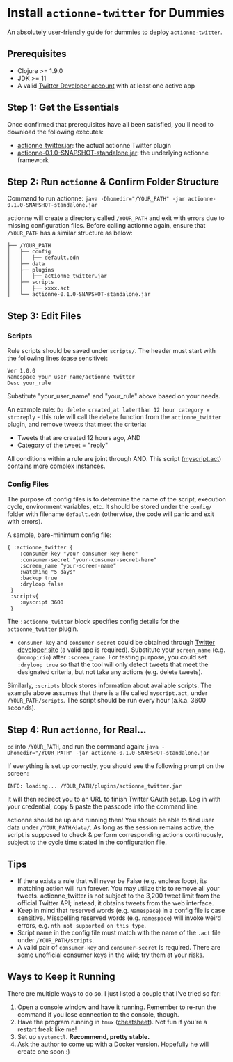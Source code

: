 # Install `actionne-twitter` for Dummies  

An absolutely user-friendly guide for dummies to deploy `actionne-twitter`.

## Prerequisites

* Clojure >= 1.9.0
* JDK >= 11
* A valid [Twitter Developer account](https://developer.twitter.com/en) with at least one active app

## Step 1: Get the Essentials

Once confirmed that prerequisites have all been satisfied, you'll need to download the following executes:

* [actionne_twitter.jar](https://github.com/virushuo/actionne-twitter/releases): the actual actionne Twitter plugin
* [actionne-0.1.0-SNAPSHOT-standalone.jar](https://github.com/virushuo/actionne/releases): the underlying actionne framework

## Step 2: Run `actionne` & Confirm Folder Structure

Command to run actionne: `java -Dhomedir="/YOUR_PATH" -jar actionne-0.1.0-SNAPSHOT-standalone.jar`

actionne will create a directory called `/YOUR_PATH` and exit with errors due to missing configuration files. Before calling actionne again, ensure that `/YOUR_PATH` has a similar structure as below:

```
├── /YOUR_PATH
│   ├── config
│   │   ├── default.edn
│   ├── data
│   ├── plugins
│   │   ├── actionne_twitter.jar
│   ├── scripts
│   │   ├── xxxx.act
│   └── actionne-0.1.0-SNAPSHOT-standalone.jar
```

## Step 3: Edit Files

### Scripts
Rule scripts should be saved under `scripts/`. The header must start with the following lines (case sensitive):

```
Ver 1.0.0
Namespace your_user_name/actionne_twitter
Desc your_rule
```

Substitute "your_user_name" and "your_rule" above based on your needs.

An example rule: `Do delete created_at laterthan 12 hour category = str:reply` - this rule will call the `delete` function from the `actionne_twitter` plugin, and remove tweets that meet the criteria:

* Tweets that are created 12 hours ago, AND
* Category of the tweet = "reply"

All conditions within a rule are joint through AND. This script ([myscript.act](../examples/scripts/myscript.act)) contains more complex instances.

### Config Files

The purpose of config files is to determine the name of the script, execution cycle, environment variables, etc. It should be stored under the `config/` folder with filename `default.edn` (otherwise, the code will panic and exit with errors).

A sample, bare-minimum config file:

```
{ :actionne_twitter {
    :consumer-key "your-consumer-key-here"
    :consumer-secret "your-consumer-secret-here"
    :screen_name "your-screen-name"
    :watching "5 days"
    :backup true
    :dryloop false
 }
 :scripts{
    :myscript 3600
 }

```
The `:actionne_twitter` block specifies config details for the `actionne_twitter` plugin.

* `consumer-key` and `consumer-secret` could be obtained through [Twitter developer site](https://developer.twitter.com/en) (a valid app is required). Substitute your `screen_name` (e.g. `@momopirin`) after `:screen_name`. For testing purpose, you could set `:dryloop true` so that the tool will only detect tweets that meet the designated criteria, but not take any actions (e.g. delete tweets).

Similarly, `:scripts` block stores information about available scripts. The example above assumes that there is a file called `myscript.act`, under `/YOUR_PATH/scripts`. The script should be run every hour (a.k.a. 3600 seconds).

## Step 4: Run `actionne`, for Real...

`cd` into `/YOUR_PATH`, and run the command again: `java -Dhomedir="/YOUR_PATH" -jar actionne-0.1.0-SNAPSHOT-standalone.jar`

If everything is set up correctly, you should see the following prompt on the screen:

`INFO: loading... /YOUR_PATH/plugins/actionne_twitter.jar`

It will then redirect you to an URL to finish Twitter OAuth setup. Log in with your credential, copy & paste the passcode into the command line.

actionne should be up and running then! You should be able to find user data under `/YOUR_PATH/data/`. As long as the session remains active, the script is supposed to check & perform corresponding actions continuously, subject to the cycle time stated in the configuration file.

## Tips

* If there exists a rule that will never be False (e.g. endless loop), its matching action will run forever. You may utilize this to remove all your tweets. actionne_twitter is not subject to the 3,200 tweet limit from the official Twitter API; instead, it obtains tweets from the web interface.
* Keep in mind that reserved words (e.g. `Namespace`) in a config file is case sensitive. Misspelling reserved words (e.g. `namespace`) will invoke weird errors, e.g. `nth not supported on this type`.
* Script name in the config file must match with the name of the `.act` file under `/YOUR_PATH/scripts`.
* A valid pair of `consumer-key` and `consumer-secret` is required. There are some unofficial consumer keys in the wild; try them at your risks.  

## Ways to Keep it Running

There are multiple ways to do so. I just listed a couple that I've tried so far:

1. Open a console window and have it running. Remember to re-run the command if you lose connection to the console, though.
2. Have the program running in `tmux` ([cheatsheet](https://tmuxcheatsheet.com/)). Not fun if you're a restart freak like me!
3. Set up `systemctl`. **Recommend, pretty stable.**
4. Ask the author to come up with a Docker version. Hopefully he will create one soon :)
